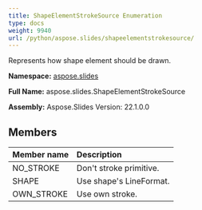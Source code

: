 ```yaml
---
title: ShapeElementStrokeSource Enumeration
type: docs
weight: 9940
url: /python/aspose.slides/shapeelementstrokesource/
---
```


Represents how shape element should be drawn.

**Namespace:** [aspose.slides](/python/aspose.slides/)

**Full Name:** aspose.slides.ShapeElementStrokeSource

**Assembly:**  Aspose.Slides Version: 22.1.0.0

## **Members**
|**Member name**|**Description**|
| :- | :- |
|NO_STROKE|Don't stroke primitive.|
|SHAPE|Use shape's LineFormat.|
|OWN_STROKE|Use own stroke.|
